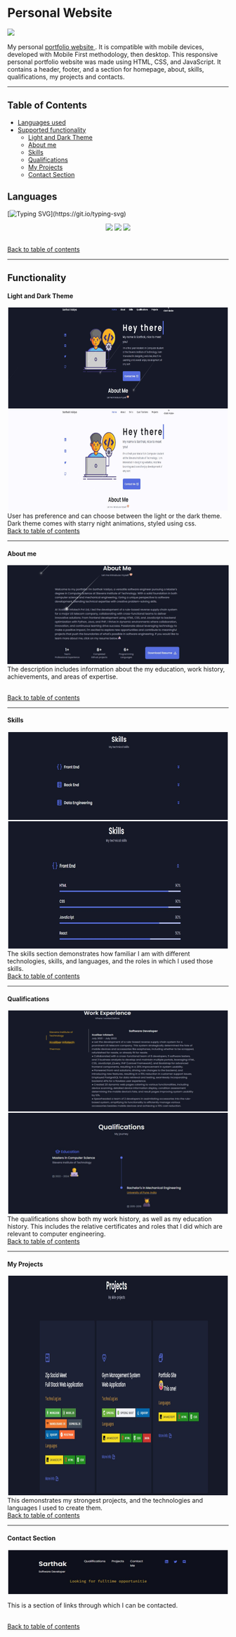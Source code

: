 # Personal Website

<a href=""> <img src="https://raw.githubusercontent.com/Tarikul-Islam-Anik/Microsoft-Teams-Animated-Emojis/master/Emojis/Hand%20gestures/Folded%20Hands%20Light%20Skin%20Tone.png"> </a>

My personal <a href=""> portfolio website </a>. It is compatible with mobile devices, developed with Mobile First methodology, then desktop. This responsive personal portfolio website was made using HTML, CSS, and JavaScript. It contains a header, footer, and a section for homepage, about, skills, qualifications, my projects and contacts. 

<hr>

<h2 id="top">Table of Contents</h2>

* [Languages used](#languages)
* [Supported functionality](#functionality)
  + [Light and Dark Theme](#light-and-dark-theme)
  + [About me](#about-me)
  + [Skills](#skills)
  + [Qualifications](#qualifications)
  + [My Projects](#my-projects)
  + [Contact Section](#contact-section)
  
## Languages
[![Typing SVG](https://readme-typing-svg.demolab.com/?lines=Languages;)](https://git.io/typing-svg)
<p align="center">
<img src="https://img.shields.io/badge/JavaScript-F7DF1E?style=for-the-badge&logo=javascript&logoColor=black"/> 
<img src="https://img.shields.io/badge/HTML-239120?style=for-the-badge&logo=html5&logoColor=whit"/>
<img src="https://img.shields.io/badge/CSS-239120?&style=for-the-badge&logo=css3&logoColor=white"/>
</p>
<br>
<a href="#top" class="btn">Back to table of contents</a>
<hr>

## Functionality

#### Light and Dark Theme
<div align="center">
<a href=""> <img src="/assets/img/Portfolio_1.jpg" width="500" height="230"> </a>
<a href=""> <img src="/assets/img/Portfolio_2.jpg" width="500" height="230"></a>
</div>
User has preference and can choose between the light or the dark theme. Dark theme comes with starry night animations, styled using css.
<br>
<a href="#top" class="btn">Back to table of contents</a><hr>

#### About me
<a href=""><img src="/assets/img/Portfolio_3.jpg"></a>
The description includes information about the my education, work history, achievements, and areas of expertise.

<br>
<a href="#top" class="btn">Back to table of contents</a><hr>

#### Skills
<div align="center">
<a href=""> <img src="/assets/img/Portfolio_4.jpg" width="500" height="200"> </a>
<a href=""> <img src="/assets/img/Portfolio_5.jpg" width="500" height="290"></a>
</div>
The skills section demonstrates how familiar I am with different technologies, skills, and languages, and the roles in which I used those skills. 

<br>
<a href="#top" class="btn">Back to table of contents</a><hr>

#### Qualifications
<div align="center">
<a href=""> <img src="/assets/img/Portfolio_6.jpg" width="500" height="230"> </a>
<a href=""> <img src="/assets/img/Portfolio_7.jpg" width="500" height="230"></a>
</div>
The qualifications show both my work history, as well as my education history. This includes the relative certificates and roles that I did which are relevant to computer engineering.

<br>
<a href="#top" class="btn">Back to table of contents</a><hr>

#### My Projects
<div align="center">
<a href=""><img src="/assets/img/Portfolio_8.jpg" width="500" height="500"></a>
</div>
This demonstrates my strongest projects, and the technologies and languages I used to create them. 

<br>
<a href="#top" class="btn">Back to table of contents</a><hr>

#### Contact Section
<div align="center">
<a href=""> <img src="/assets/img/Portfolio_9.jpg" width="500" height="100"> </a>
</div>

This is a section of links through which I can be contacted. 

<br>
<a href="#top" class="btn">Back to table of contents</a>
